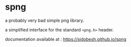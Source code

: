 # spng
a probably very bad simple png library.

a simplified interface for the standard `<png.h>` header.

documentation available at : https://sjdobesh.github.io/spng
